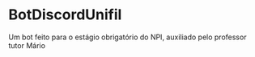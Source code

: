 # BotDiscordUnifil
Um bot feito para o estágio obrigatório do NPI, auxiliado pelo professor tutor Mário
